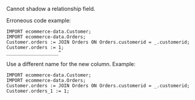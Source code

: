 Cannot shadow a relationship field.

Erroneous code example:
```
IMPORT ecommerce-data.Customer;
IMPORT ecommerce-data.Orders;
Customer.orders := JOIN Orders ON Orders.customerid = _.customerid;
Customer.orders := 1;
___________________^
```

Use a different name for the new column. Example:
```
IMPORT ecommerce-data.Customer;
IMPORT ecommerce-data.Orders;
Customer.orders := JOIN Orders ON Orders.customerid = _.customerid;
Customer.orders_1 := 1;
```
